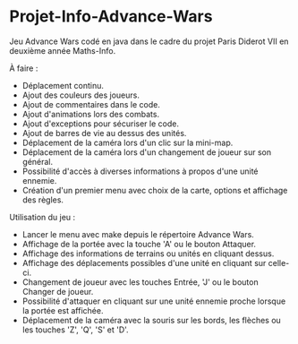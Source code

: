 # Projet-Info-Advance-Wars
Jeu Advance Wars codé en java dans le cadre du projet Paris Diderot VII en deuxième année Maths-Info.

À faire :
- Déplacement continu.
- Ajout des couleurs des joueurs.
- Ajout de commentaires dans le code.
- Ajout d'animations lors des combats.
- Ajout d'exceptions pour sécuriser le code.
- Ajout de barres de vie au dessus des unités.
- Déplacement de la caméra lors d'un clic sur la mini-map.
- Déplacement de la caméra lors d'un changement de joueur sur son général.
- Possibilité d'accès à diverses informations à propos d'une unité ennemie.
- Création d'un premier menu avec choix de la carte, options et affichage des règles.

Utilisation du jeu :
- Lancer le menu avec make depuis le répertoire Advance Wars.
- Affichage de la portée avec la touche 'A' ou le bouton Attaquer.
- Affichage des informations de terrains ou unités en cliquant dessus.
- Affichage des déplacements possibles d'une unité en cliquant sur celle-ci.
- Changement de joueur avec les touches Entrée, 'J' ou le bouton Changer de joueur.
- Possibilité d'attaquer en cliquant sur une unité ennemie proche lorsque la portée est affichée.
- Déplacement de la caméra avec la souris sur les bords, les flèches ou les touches 'Z', 'Q', 'S' et 'D'.

